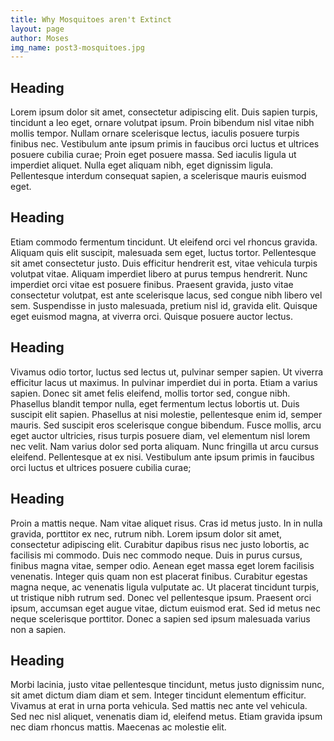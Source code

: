 ```yaml
---
title: Why Mosquitoes aren't Extinct
layout: page
author: Moses
img_name: post3-mosquitoes.jpg
---
```


## Heading

Lorem ipsum dolor sit amet, consectetur adipiscing elit. Duis sapien turpis, tincidunt a leo eget, ornare volutpat ipsum. Proin bibendum nisl vitae nibh mollis tempor. Nullam ornare scelerisque lectus, iaculis posuere turpis finibus nec. Vestibulum ante ipsum primis in faucibus orci luctus et ultrices posuere cubilia curae; Proin eget posuere massa. Sed iaculis ligula ut imperdiet aliquet. Nulla eget aliquam nibh, eget dignissim ligula. Pellentesque interdum consequat sapien, a scelerisque mauris euismod eget.

## Heading

Etiam commodo fermentum tincidunt. Ut eleifend orci vel rhoncus gravida. Aliquam quis elit suscipit, malesuada sem eget, luctus tortor. Pellentesque sit amet consectetur justo. Duis efficitur hendrerit est, vitae vehicula turpis volutpat vitae. Aliquam imperdiet libero at purus tempus hendrerit. Nunc imperdiet orci vitae est posuere finibus. Praesent gravida, justo vitae consectetur volutpat, est ante scelerisque lacus, sed congue nibh libero vel sem. Suspendisse in justo malesuada, pretium nisl id, gravida elit. Quisque eget euismod magna, at viverra orci. Quisque posuere auctor lectus.

## Heading

Vivamus odio tortor, luctus sed lectus ut, pulvinar semper sapien. Ut viverra efficitur lacus ut maximus. In pulvinar imperdiet dui in porta. Etiam a varius sapien. Donec sit amet felis eleifend, mollis tortor sed, congue nibh. Phasellus blandit tempor nulla, eget fermentum lectus lobortis ut. Duis suscipit elit sapien. Phasellus at nisi molestie, pellentesque enim id, semper mauris. Sed suscipit eros scelerisque congue bibendum. Fusce mollis, arcu eget auctor ultricies, risus turpis posuere diam, vel elementum nisl lorem nec velit. Nam varius dolor sed porta aliquam. Nunc fringilla ut arcu cursus eleifend. Pellentesque at ex nisi. Vestibulum ante ipsum primis in faucibus orci luctus et ultrices posuere cubilia curae;

## Heading

Proin a mattis neque. Nam vitae aliquet risus. Cras id metus justo. In in nulla gravida, porttitor ex nec, rutrum nibh. Lorem ipsum dolor sit amet, consectetur adipiscing elit. Curabitur dapibus risus nec justo lobortis, ac facilisis mi commodo. Duis nec commodo neque. Duis in purus cursus, finibus magna vitae, semper odio. Aenean eget massa eget lorem facilisis venenatis. Integer quis quam non est placerat finibus. Curabitur egestas magna neque, ac venenatis ligula vulputate ac. Ut placerat tincidunt turpis, ut tristique nibh rutrum sed. Donec vel pellentesque ipsum. Praesent orci ipsum, accumsan eget augue vitae, dictum euismod erat. Sed id metus nec neque scelerisque porttitor. Donec a sapien sed ipsum malesuada varius non a sapien.

## Heading

Morbi lacinia, justo vitae pellentesque tincidunt, metus justo dignissim nunc, sit amet dictum diam diam et sem. Integer tincidunt elementum efficitur. Vivamus at erat in urna porta vehicula. Sed mattis nec ante vel vehicula. Sed nec nisl aliquet, venenatis diam id, eleifend metus. Etiam gravida ipsum nec diam rhoncus mattis. Maecenas ac molestie elit.

